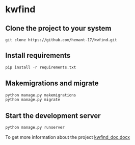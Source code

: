 # kwfind

## Clone the project to your system

```console
git clone https://github.com/hemant-17/kwfind.git
```



## Install requirements

```python
pip install -r requirements.txt
```



## Makemigrations and migrate

```python
python manage.py makemigrations
python manage.py migrate
```

## Start the development server

```python
python manage.py runserver
```
To get more information about the project [kwfind_doc.docx](https://github.com/hemant-17/kwfind/files/6604610/kwfind_doc.docx)

